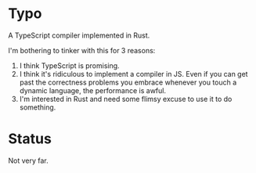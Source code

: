 # Typo

A TypeScript compiler implemented in Rust.

I'm bothering to tinker with this for 3 reasons:

1. I think TypeScript is promising.
2. I think it's ridiculous to implement a compiler in JS.  Even if you can get past the correctness problems you embrace whenever you touch a dynamic language, the performance is awful.
3. I'm interested in Rust and need some flimsy excuse to use it to do something.

# Status

Not very far.